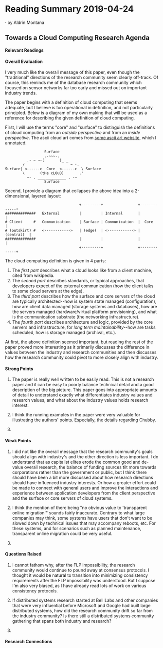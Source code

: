 # Reading Summary 2019-04-24

&middot; by Aldrin Montana

## Towards a Cloud Computing Research Agenda

#### Relevant Readings


#### Overall Evaluation

I very much like the overall message of this paper, even though the "traditional" directions of the research
community seem clearly off-track. Of course, this reminds me of the database research community which focused
on sensor networks far too early and missed out on important industry trends.

The paper begins with a definition of cloud computing that seems adequate, but I believe is too operational
in definition, and not particularly principled. Below is a diagram of my own making that will be used as a
reference for describing the given definition of cloud computing.

First, I will use the terms "core" and "surface" to distinguish the definitions of cloud computing from an
_outside perspective_ and from an _inside perspective_. The ascii cloud art comes from [some ascii art
website][ascii-cloud], which I annotated.


                      Surface
                      .-~~~-.
              .- ~ ~-(       )_ _
            /                     ~ -.
    Surface| <------>  Core  <------>  \ Surface
            \       (tHe cLOuD)       .'
              ~- . _____________ . -~
                      Surface


Second, I provide a diagram that collapses the above idea into a 2-dimensional, layered layout:

           
                                      +---------+                +-------------+
    ##############   External         |         | Internal       |             |
    # Client     #   Communication    | Surface | Communication  |  Core       |
    # (outskirt) #   <------------>   | (edge)  | <------------> |  (central)  |
    ##############                    |         |                |             |
                                      +---------+                +-------------+

The cloud computing definition is given in 4 parts:

1. The *first part* describes what a cloud looks like from a client machine, cited from wikipedia.
2. The *second part* describes standards, or typical approaches, that developers expect of the
   external communication (how the client talks to some cloud servers at the edge).
3. The *third part* describes how the surface and core servers of the cloud are typically
   architected--how is system state managed (configuration), how are client data managed (storage
   systems and databases), how are the servers managed (hardware/virtual platform provisioning),
   and what is the communication substrate (the networking infrastructure).
4. The *fourth part* describes architecture and logic, provided by the core servers and infrastructure,
   for _long term maintainability_--how are tasks scheduled, how is storage managed (archival, etc.).
   
At first, the above definition seemed important, but reading the rest of the paper proved more interesting
as it primarily discusses the difference in values between the industry and research communities and then
discusses how the research community could pivot to more closely align with industry.


#### Strong Points

1. The paper is really well written to be easily read. This is not a research paper and it can be easy
   to poorly balance technical detail and a good description of the big picture. This paper goes into
   appropriate amounts of detail to understand exactly what differentiates industry values and research
   values, and what about the industry values holds research interest.

2. I think the running examples in the paper were very valuable for illustrating the authors' points.
   Especially, the details regarding Chubby.

3.

#### Weak Points

1. I did not like the overall message that the research community's goals should align with industry's
   and the other direction is less important. I do understand that as capitalist elites erode the common
   good and de-value overall research, the balance of funding sources tilt more towards corporations
   rather than the government or public, but I think there should have been a bit more discussed about
   how research directions should have influenced industry interests. Or how a greater effort could be made
   to connect with general users and improve the interactions and experience between application developers
   from the client perspective and the surface or core servers of cloud systems.

2. I think the mention of there being "no obvious value to 'transparent online migration'" sounds fairly
   inaccurate. Contrary to what large companies may think, some systems have users that don't want to be
   slowed down by technical issues that may accompany reboots, etc. For these systems, and for scenarios
   such as planned maintenance, transparent online migration could be very useful.

3. 
  
#### Questions Raised

1. I cannot fathom why, after the FLP impossibility, the research community would continue to pound away
   at consensus protocols. I thought it would be natural to transition into minimizing consistency requirements
   after the FLP impossibility was understood. But I suppose I'm also very biased, as I have already read lots
   of work on various consistency protocols.

2. If distributed systems research started at Bell Labs and other companies that were very influential before
   Microsoft and Google had built large distributed systems, how did the research community drift so far
   from the industry community? Is there still a distributed systems community gathering that spans both
   industry and research?

3.

#### Research Connections

<!-- resources -->
[ascii-cloud]: https://www.asciiart.eu/nature/clouds
